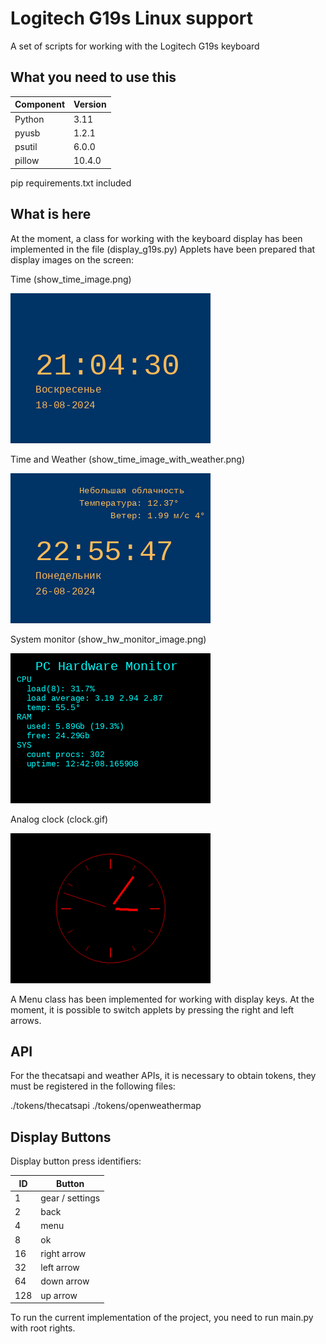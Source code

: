 # Logitech G19s Linux support

A set of scripts for working with the Logitech G19s keyboard


## What you need to use this

| Component  | Version |
|---|---|
| Python | 3.11|
| pyusb | 1.2.1 |
| psutil | 6.0.0 |
| pillow | 10.4.0 |

pip requirements.txt included

## What is here

At the moment, a class for working with the keyboard display has been implemented in the file (display_g19s.py)
Applets have been prepared that display images on the screen:

Time (show_time_image.png)

![show_time_image](show_time_image.png)

Time and Weather (show_time_image_with_weather.png)

![show_time_image_with_weather](show_time_image_with_weather.png)

System monitor (show_hw_monitor_image.png)

![show_hw_monitor_image](show_hw_monitor_image.png)

Analog clock (clock.gif)

![show_hw_monitor_image](clock.gif)

A Menu class has been implemented for working with display keys.
At the moment, it is possible to switch applets by pressing the right and left arrows.

## API

For the thecatsapi and weather APIs, it is necessary to obtain tokens, they must be registered in the following files:

./tokens/thecatsapi
./tokens/openweathermap

## Display Buttons

Display button press identifiers:

| ID  | Button |
|---|---|
| 1 | gear / settings |
| 2 | back |
| 4 | menu |
| 8 | ok |
| 16 | right arrow |
| 32 | left arrow |
| 64 | down arrow |
| 128 | up arrow |

To run the current implementation of the project, you need to run main.py with root rights.
